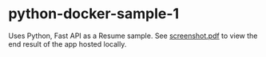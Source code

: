 # python-docker-sample-1

Uses Python, Fast API as a Resume sample.
See [screenshot.pdf](screenshot.pdf) to view the end result of the app hosted locally.